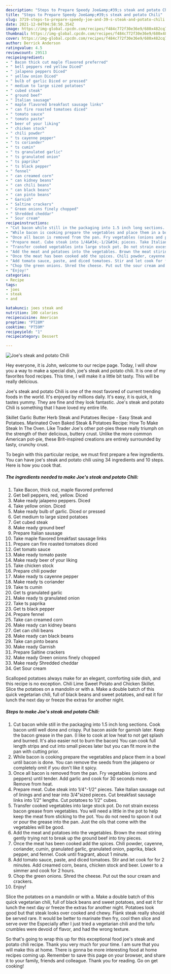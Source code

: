 ```yaml
---
description: "Steps to Prepare Speedy Joe&amp;#39;s steak and potato Chili"
title: "Steps to Prepare Speedy Joe&amp;#39;s steak and potato Chili"
slug: 3719-steps-to-prepare-speedy-joe-and-39-s-steak-and-potato-chili
date: 2021-12-04T04:58:50.354Z
image: https://img-global.cpcdn.com/recipes/f484c772f30e36e9/680x482cq70/joes-steak-and-potato-chili-recipe-main-photo.jpg
thumbnail: https://img-global.cpcdn.com/recipes/f484c772f30e36e9/680x482cq70/joes-steak-and-potato-chili-recipe-main-photo.jpg
cover: https://img-global.cpcdn.com/recipes/f484c772f30e36e9/680x482cq70/joes-steak-and-potato-chili-recipe-main-photo.jpg
author: Derrick Anderson
ratingvalue: 4.5
reviewcount: 29513
recipeingredient:
- " Bacon thick cut maple flavored preferred"
- " bell peppers red yellow Diced"
- " jalapeno peppers Diced"
- " yellow onion Diced"
- " bulb of garlic Diced or pressed"
- " medium to large sized potatoes"
- " cubed steak"
- " ground beef"
- " Italian sausage"
- " maple flavored breakfast sausage links"
- " can fire roasted tomatoes diced"
- " tomato sauce"
- " tomato paste"
- " beer of your liking"
- " chicken stock"
- " chili powder"
- " ts cayenne pepper"
- " ts coriander"
- " ts cumin"
- " ts granulated garlic"
- " ts granulated onion"
- " ts paprika"
- " ts black pepper"
- " fennel"
- " can creamed corn"
- " can kidney beans"
- " can chili beans"
- " can black beans"
- " can pinto beans"
- " Garnish"
- " Saltine crackers"
- " Green onions finely chopped"
- " Shredded cheddar"
- " Sour cream"
recipeinstructions:
- "Cut bacon while still in the packaging into 1.5 inch long sections. Cook bacon until well done and crispy. Put bacon aside for garnish later. Keep the bacon grease in the pan. (I like to cook at low heat to not get splash and burned. It&#39;s also easier not to burn the bacon) You can cook full length strips and cut into small pieces later but you can fit more in the pan with cutting prior."
- "While bacon is cooking prepare the vegetables and place them in a bowl until bacon is done. You can remove the seeds from the jalapeno or completely omit if you don&#39;t like it spicy."
- "Once all bacon is removed from the pan. Fry vegetables (onions and peppers) until tender. Add garlic and cook for 30 seconds more. Remove from heat."
- "Prepare meat. Cube steak into 1/4&#34;-1/2&#34; pieces. Take Italian sausage out of linings and and tear into 3/4&#34;sized pieces. Cut breakfast sausage links into 1/2&#34; lengths. Cut potatoes to 1/2&#34; cubes."
- "Transfer cooked vegetables into large stock pot. Do not strain excess bacon grease from vegetables. You will need a little in the pot to help keep the meat from sticking to the pot. You do not need to spoon it out or pour the grease into the pan. Just the oils that come with the vegetables will be good."
- "Add the meat and potatoes into the vegetables. Brown the meat stiring gently trying not to break up the ground beef into tiny pieces."
- "Once the meat has been cooked add the spices. Chili powder, cayenne, coriander, cumin, granulated garlic, granulated onion, paprika, black pepper, and fennel. Cook until fragrant, about 1 minute."
- "Add tomato sauce, paste, and diced tomatoes. Stir and let cook for for 2 minutes. Add creamed corn, beans, chicken stock and beer. Lower to a simmer and cook for 2 hours."
- "Chop the green onions. Shred the cheese. Put out the sour cream and crackers."
- "Enjoy!"
categories:
- Recipe
tags:
- joes
- steak
- and

katakunci: joes steak and 
nutrition: 100 calories
recipecuisine: American
preptime: "PT28M"
cooktime: "PT59M"
recipeyield: "1"
recipecategory: Dessert

---
```



![Joe&#39;s steak and potato Chili](https://img-global.cpcdn.com/recipes/f484c772f30e36e9/680x482cq70/joes-steak-and-potato-chili-recipe-main-photo.jpg)

Hey everyone, it is John, welcome to our recipe page. Today, I will show you a way to make a special dish, joe&#39;s steak and potato chili. It is one of my favorites food recipes. This time, I will make it a little bit tasty. This will be really delicious.

Joe&#39;s steak and potato Chili is one of the most favored of current trending foods in the world. It's enjoyed by millions daily. It's easy, it is quick, it tastes yummy. They are fine and they look fantastic. Joe&#39;s steak and potato Chili is something that I have loved my entire life.

Skillet Garlic Butter Herb Steak and Potatoes Recipe - Easy Steak and Potatoes. Marinated Oven Baked Steak &amp; Potatoes Recipe: How To Make Steak In The Oven. Like Trader Joe&#39;s other pot-pies these really triumph on the strength of their delicious, buttery crust. Unlike the more common American pot-pie, these Brit-inspired creations are entirely surrounded by tasty, crunchy crust.


To begin with this particular recipe, we must first prepare a few ingredients. You can have joe&#39;s steak and potato chili using 34 ingredients and 10 steps. Here is how you cook that.

<!--inarticleads1-->

##### The ingredients needed to make Joe&#39;s steak and potato Chili:

1. Take  Bacon, thick cut, maple flavored preferred
1. Get  bell peppers, red, yellow. Diced
1. Make ready  jalapeno peppers. Diced
1. Take  yellow onion. Diced
1. Make ready  bulb of garlic. Diced or pressed
1. Get  medium to large sized potatoes
1. Get  cubed steak
1. Make ready  ground beef
1. Prepare  Italian sausage
1. Take  maple flavored breakfast sausage links
1. Prepare  can fire roasted tomatoes diced
1. Get  tomato sauce
1. Make ready  tomato paste
1. Make ready  beer of your liking
1. Take  chicken stock
1. Prepare  chili powder
1. Make ready  ts cayenne pepper
1. Make ready  ts coriander
1. Take  ts cumin
1. Get  ts granulated garlic
1. Make ready  ts granulated onion
1. Take  ts paprika
1. Get  ts black pepper
1. Prepare  fennel
1. Take  can creamed corn
1. Make ready  can kidney beans
1. Get  can chili beans
1. Make ready  can black beans
1. Take  can pinto beans
1. Make ready  Garnish
1. Prepare  Saltine crackers
1. Make ready  Green onions finely chopped
1. Make ready  Shredded cheddar
1. Get  Sour cream


Scalloped potatoes always make for an elegant, comforting side dish, and this recipe is no exception. Chili Lime Sweet Potato and Chicken Skillet. Slice the potatoes on a mandolin or with a. Make a double batch of this quick vegetarian chili, full of black beans and sweet potatoes, and eat it for lunch the next day or freeze the extras for another night. 

<!--inarticleads2-->

##### Steps to make Joe&#39;s steak and potato Chili:

1. Cut bacon while still in the packaging into 1.5 inch long sections. Cook bacon until well done and crispy. Put bacon aside for garnish later. Keep the bacon grease in the pan. (I like to cook at low heat to not get splash and burned. It&#39;s also easier not to burn the bacon) You can cook full length strips and cut into small pieces later but you can fit more in the pan with cutting prior.
1. While bacon is cooking prepare the vegetables and place them in a bowl until bacon is done. You can remove the seeds from the jalapeno or completely omit if you don&#39;t like it spicy.
1. Once all bacon is removed from the pan. Fry vegetables (onions and peppers) until tender. Add garlic and cook for 30 seconds more. Remove from heat.
1. Prepare meat. Cube steak into 1/4&#34;-1/2&#34; pieces. Take Italian sausage out of linings and and tear into 3/4&#34;sized pieces. Cut breakfast sausage links into 1/2&#34; lengths. Cut potatoes to 1/2&#34; cubes.
1. Transfer cooked vegetables into large stock pot. Do not strain excess bacon grease from vegetables. You will need a little in the pot to help keep the meat from sticking to the pot. You do not need to spoon it out or pour the grease into the pan. Just the oils that come with the vegetables will be good.
1. Add the meat and potatoes into the vegetables. Brown the meat stiring gently trying not to break up the ground beef into tiny pieces.
1. Once the meat has been cooked add the spices. Chili powder, cayenne, coriander, cumin, granulated garlic, granulated onion, paprika, black pepper, and fennel. Cook until fragrant, about 1 minute.
1. Add tomato sauce, paste, and diced tomatoes. Stir and let cook for for 2 minutes. Add creamed corn, beans, chicken stock and beer. Lower to a simmer and cook for 2 hours.
1. Chop the green onions. Shred the cheese. Put out the sour cream and crackers.
1. Enjoy!


Slice the potatoes on a mandolin or with a. Make a double batch of this quick vegetarian chili, full of black beans and sweet potatoes, and eat it for lunch the next day or freeze the extras for another night. Potatoes look good but that steak looks over cooked and chewy. Flank steak really should be served rare. It would be better to marinate then fry, cool then slice and serve over the Especially after I just tried a vegetarian chili and the tofu crumbles were devoid of flavor, and had the wrong texture. 

So that's going to wrap this up for this exceptional food joe&#39;s steak and potato chili recipe. Thank you very much for your time. I am sure that you will make this at home. There is gonna be more interesting food at home recipes coming up. Remember to save this page on your browser, and share it to your family, friends and colleague. Thank you for reading. Go on get cooking!

